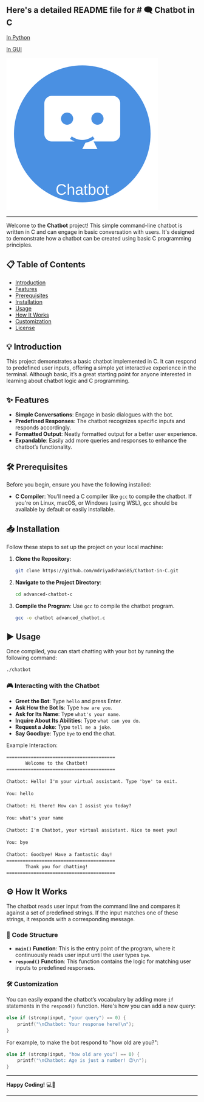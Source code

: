 Here's a detailed README file for # 🗨️ Chatbot in C
---
[In Python]()

[In GUI]()

![Logo](logo.svg)

---
Welcome to the **Chatbot** project! This simple command-line chatbot is written in C and can engage in basic conversation with users. It's designed to demonstrate how a chatbot can be created using basic C programming principles.

## 📋 Table of Contents
- [Introduction](#introduction)
- [Features](#features)
- [Prerequisites](#prerequisites)
- [Installation](#installation)
- [Usage](#usage)
- [How It Works](#how-it-works)
- [Customization](#customization)
- [License](#license)

## 💡 Introduction

This project demonstrates a basic chatbot implemented in C. It can respond to predefined user inputs, offering a simple yet interactive experience in the terminal. Although basic, it’s a great starting point for anyone interested in learning about chatbot logic and C programming.

## ✨ Features

- **Simple Conversations**: Engage in basic dialogues with the bot.
- **Predefined Responses**: The chatbot recognizes specific inputs and responds accordingly.
- **Formatted Output**: Neatly formatted output for a better user experience.
- **Expandable**: Easily add more queries and responses to enhance the chatbot’s functionality.

## 🛠️ Prerequisites

Before you begin, ensure you have the following installed:

- **C Compiler**: You’ll need a C compiler like `gcc` to compile the chatbot. If you're on Linux, macOS, or Windows (using WSL), `gcc` should be available by default or easily installable.

## 📥 Installation

Follow these steps to set up the project on your local machine:

1. **Clone the Repository**:
   ```bash
   git clone https://github.com/mdriyadkhan585/Chatbot-in-C.git
   ```

2. **Navigate to the Project Directory**:
   ```bash
   cd advanced-chatbot-c
   ```

3. **Compile the Program**:
   Use `gcc` to compile the chatbot program.
   ```bash
   gcc -o chatbot advanced_chatbot.c
   ```

## ▶️ Usage

Once compiled, you can start chatting with your bot by running the following command:

```bash
./chatbot
```

### 🎮 Interacting with the Chatbot

- **Greet the Bot**: Type `hello` and press Enter.
- **Ask How the Bot Is**: Type `how are you`.
- **Ask for Its Name**: Type `what's your name`.
- **Inquire About Its Abilities**: Type `what can you do`.
- **Request a Joke**: Type `tell me a joke`.
- **Say Goodbye**: Type `bye` to end the chat.

Example Interaction:

```plaintext
========================================
       Welcome to the Chatbot!
========================================

Chatbot: Hello! I'm your virtual assistant. Type 'bye' to exit.

You: hello

Chatbot: Hi there! How can I assist you today?

You: what's your name

Chatbot: I'm Chatbot, your virtual assistant. Nice to meet you!

You: bye

Chatbot: Goodbye! Have a fantastic day!
========================================
       Thank you for chatting!
========================================
```

## ⚙️ How It Works

The chatbot reads user input from the command line and compares it against a set of predefined strings. If the input matches one of these strings, it responds with a corresponding message.

### 📑 Code Structure

- **`main()` Function**: This is the entry point of the program, where it continuously reads user input until the user types `bye`.
- **`respond()` Function**: This function contains the logic for matching user inputs to predefined responses.

### 🛠️ Customization

You can easily expand the chatbot’s vocabulary by adding more `if` statements in the `respond()` function. Here's how you can add a new query:

```c
else if (strcmp(input, "your query") == 0) {
    printf("\nChatbot: Your response here!\n");
}
```

For example, to make the bot respond to "how old are you?":

```c
else if (strcmp(input, "how old are you") == 0) {
    printf("\nChatbot: Age is just a number! 😉\n");
}
```

---
**Happy Coding!** 💻🎉

---
